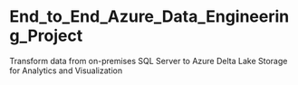 # End_to_End_Azure_Data_Engineering_Project
 Transform data from on-premises SQL Server to Azure Delta Lake Storage for Analytics and Visualization
